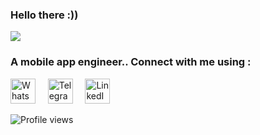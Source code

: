 ### Hello there :))
![](https://raw.githubusercontent.com/Schweinepriester/Schweinepriester/master/MeagerHardtofindAlbertosaurus-size_restricted.gif)  
 
### A mobile app engineer.. Connect with me using :
<a href="https://wa.me/213672650550"><img src="https://img.icons8.com/color/48/000000/whatsapp.png" alt="WhatsApp" width="40" height="40"/></a> &nbsp;&nbsp;&nbsp; <a href="https://t.me/thabeeet"><img src="https://img.icons8.com/color/48/000000/telegram-app.png" alt="Telegram" width="40" height="40"/></a> &nbsp;&nbsp;&nbsp; <a href="https://www.linkedin.com/in/thabet-charef-khodja-97ab03347"><img src="https://img.icons8.com/color/48/000000/linkedin.png" alt="LinkedIn" width="40" height="40"/></a>

![Profile views](https://komarev.com/ghpvc/?username=thabet1thabet1&color=blue&style=flat-square)
